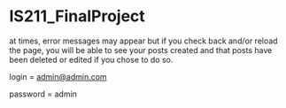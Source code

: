 # IS211_FinalProject

at times, error messages may appear but if you check back and/or reload the page, you will be able to see your posts created and that posts have been deleted or edited if you chose to do so. 

login = admin@admin.com

password = admin
